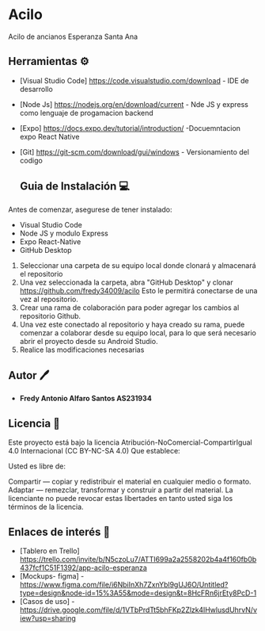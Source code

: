 # Acilo
 Acilo de ancianos Esperanza Santa Ana

## Herramientas ⚙
* [Visual Studio Code] https://code.visualstudio.com/download - IDE de desarrollo
* [Node Js] https://nodejs.org/en/download/current - Nde JS y express como lenguaje de progamacion backend
* [Expo] https://docs.expo.dev/tutorial/introduction/ -Docuemntacion expo React Native
* [Git] https://git-scm.com/download/gui/windows - Versionamiento del codigo

  ## Guia de Instalación 💻

Antes de comenzar, asegurese de tener instalado:

* Visual Studio Code
* Node JS y modulo Express
* Expo React-Native
* GitHub Desktop

1. Seleccionar una carpeta de su equipo local donde clonará y almacenará el repositorio
2. Una vez seleccionada la carpeta, abra "GitHub Desktop" y clonar https://github.com/fredy34009/acilo Esto le permitirá conectarse de una vez al repositorio.
3. Crear una rama de colaboración para poder agregar los cambios al repositorio Github.
4. Una vez este conectado al repositorio y haya creado su rama, puede comenzar a colaborar desde su equipo local, para lo que será necesario abrir el proyecto desde su Android Studio.
5. Realice las modificaciones necesarias 

## Autor 🖊
* **Fredy Antonio Alfaro Santos AS231934**

## Licencia 📄

Este proyecto está bajo la licencia Atribución-NoComercial-CompartirIgual 4.0 Internacional (CC BY-NC-SA 4.0)
Que establece:

Usted es libre de:

Compartir — copiar y redistribuir el material en cualquier medio o formato.
Adaptar — remezclar, transformar y construir a partir del material.
La licenciante no puede revocar estas libertades en tanto usted siga los términos de la licencia.

## Enlaces de interés 🔗

* [Tablero en Trello] https://trello.com/invite/b/N5czoLu7/ATTI699a2a2558202b4a4f160fb0b437fcf1C51F1392/app-acilo-esperanza
* [Mockups- figma] - https://www.figma.com/file/i6NbiInXh7ZxnYbl9gUJ6O/Untitled?type=design&node-id=15%3A55&mode=design&t=8HcFRn6jrEty8PcD-1
* [Casos de uso] - https://drive.google.com/file/d/1VTbPrdTt5bhFKp2Zlzk4IHwlusdUhrvN/view?usp=sharing
